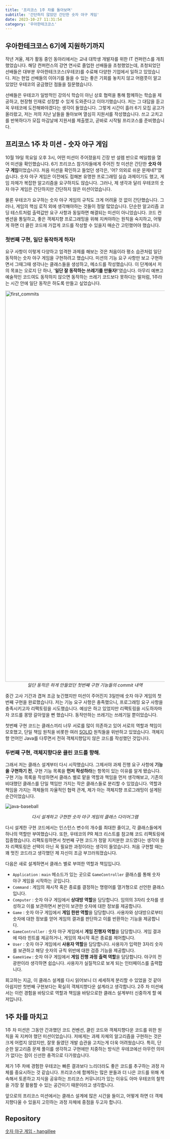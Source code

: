 ```yaml
---
title: '프리코스 1주 차를 돌아보며'
subtitle: '간단하지 않았던 간단한 숫자 야구 게임'
date: 2023-10-27 11:31:54
category: '우아한테크코스'
---
```


## 우아한테크코스 6기에 지원하기까지

작년 겨울, 제가 활동 중인 동아리에서는 교내 대학생 개발자를 위한 IT 컨퍼런스를 개최했었습니다. 해당 컨퍼런스의 강연 연사로 졸업한 선배들을 초청했었는데, 초청되었던 선배들은 대부분 우아한테크코스(우테코)를 수료해 다양한 기업에서 일하고 있었습니다. 저는 현업 선배들의 이야기를 들을 수 있는 좋은 기회를 놓치지 않고 어렴풋이 알고 있었던 우테코의 궁금했던 점들을 질문했습니다.

선배들은 우테코가 일방적인 강의식 학습이 아닌 상호 협력을 통해 함께하는 학습을 제공하고, 현장형 인재로 성장할 수 있게 도와준다고 이야기했습니다. 저는 그 대답을 듣고 꼭 우테코에 도전해봐야겠다는 생각이 들었습니다. 그렇게 시간이 흘러 6기 모집 공고가 올라왔고, 저는 저의 지난 날들을 돌아보며 열심히 지원서를 작성했습니다. 쓰고 고치고를 반복하다가 모집 마감날에 지원서를 제출헸고, 곧바로 시작될 프리코스를 준비했습니다.

## 프리코스 1주 차 미션 - 숫자 야구 게임

10월 19일 목요일 오후 3시, 어떤 미션이 주어졌을지 긴장 반 설렘 반으로 메일함을 열어 미션을 확인했습니다. 6기 프리코스 참가자들에게 주어진 첫 미션은 간단한 **숫자 야구 게임**이었습니다. 처음 미션을 확인하고 들었던 생각은, '어? 의외로 쉬운 문제네?'였습니다. 숫자 야구 게임은 이전에도 접해본 유명한 프로그래밍 실습 과제이기도 했고, 게임 자체가 복잡한 알고리즘을 요구하지도 않습니다. 그러나, 제 생각과 달리 우테코의 숫자 야구 게임은 간단하지만 간단하지 않은 미션이었습니다.

물론 우테코가 요구하는 숫자 야구 게임의 규칙도 크게 어려울 것 없이 간단했습니다. 그러나, 게임의 핵심 로직 외에 생각해야하는 것들이 정말 많았습니다. 단순한 알고리즘 코딩 테스트처럼 출력값만 요구 사항과 동일하면 해결되는 미션이 아니었습니다. 코드 컨벤션을 통일하고, 좋은 객체지향 프로그래밍을 위해 지켜야하는 원칙을 숙지하고, 어떻게 하면 더 클린 코드에 가깝게 코드를 작성할 수 있을지 매순간 고민했어야 했습니다.

### 첫번째 구현, 일단 동작하게 하자!

요구 사항이 이렇게 다양하고 엄격한 과제를 해보는 것은 처음이라 평소 습관처럼 일단 동작하는 숫자 야구 게임을 구현하려고 했습니다. 미션의 기능 요구 사항만 보고 구현하면서 그때그때 생각나는 클래스들을 생성하고, 메소드를 작성했습니다. 이 단계에서 저의 목표는 오로지 단 하나, '**일단 잘 동작하는 쓰레기를 만들자!**'였습니다. 아무리 예쁘고 예술적인 코드여도 동작하지 않으면 동작하는 쓰레기 코드보다 못하다는 말처럼, 1주라는 시간 안에 일단 동작은 하도록 만들고 싶었습니다.

<img width="1235" alt="first_commits" src="https://github.com/hangillee/coderoad.kr/assets/14046092/4cf92b17-3c80-41d9-b481-3eadcfc0d9d2">

<div align="center"><I>일단 동작은 하게 만들었던 첫번째 구현 기능들의 commit 내역</I></div>

중간 고사 기간과 겹쳐 조금 늦긴했지만 미션이 주어진지 3일만에 숫자 야구 게임의 첫번째 구현을 완료했습니다. 저는 기능 요구 사항은 충족했으니, 프로그래밍 요구 사항을 충족시키고자 리팩토링을 시도했습니다. 예상은 하고 있었지만 리팩토링을 시도하자마자 코드를 몽땅 갈아엎을 뻔 했습니다. 동작만하는 쓰레기는 쓰레기일 뿐이었습니다.

첫번째 구현 코드는 클래스끼리 너무 서로를 많이 의존하고 있어 서로의 역할과 책임이 모호했고, 단일 책임 원칙을 비롯한 여러 [SOLID](https://blog.coderoad.kr/solid) 원칙들을 위반하고 있었습니다. 객체지향 언어인 Java를 다루면서 전혀 객체지향답지 않은 코드를 작성했던 것입니다.

### 두번째 구현, 객체지향다운 클린 코드를 향해.

그래서 저는 클래스 설계부터 다시 시작했습니다. 그제서야 과제 진행 요구 사항에 **기능을 구현하기 전**, 구현 기능 목록을 **먼저 작성하라**는 항목이 있는 이유를 알게 됐습니다. 구현 기능 목록을 작성하면서 클래스 별로 맡을 역할과 책임을 먼저 생각해보고, 기존의 비대했던 클래스를 단일 책임만 가지는 작은 클래스들로 분리할 수 있었습니다. 역할과 책임을 가지는 객체들의 자율적인 협력 관계, 제가 아는 객체지향 프로그래밍이 설계된 순간이었습니다.

![java-baseball](https://github.com/hangillee/coderoad.kr/assets/14046092/ddfe5f6a-f852-46d7-a941-196f7234163b)

<div align="center"><I>다시 설계하고 구현한 숫자 야구 게임의 클래스 다이어그램</I></div>

다시 설계한 구현 코드에서는 인스턴스 변수의 개수를 최대한 줄이고, 각 클래스들에게 하나의 역할만 부여했습니다. 또한, 우테코의 PR 체크 리스트를 참고해 코드 리팩토링에 집중했습니다. 리팩토링하면서 첫번째 구현 코드가 정말 지저분한 코드였다는 생각이 들자 리팩토링은 선택이 아닌 꼭 필요한 과정이라는 생각이 들었습니다. 처음 구현할 때는 꽤 멋진 코드라고 생각했던 제 자신이 조금 부끄러워졌습니다.

다음은 새로 설계하면서 클래스 별로 부여한 역할과 책임입니다.

- `Application` : `main` 메소드가 있는 곳으로 `GameController` 클래스를 통해 숫자 야구 게임을 시작하는 곳입니다.
- `Command` : 게임의 재시작 혹은 종료를 결정하는 명령어를 열거형으로 선언한 클래스입니다.
- `Computer` : 숫자 야구 게임에서 **상대방 역할**을 담당합니다. 임의의 3자리 숫자를 생성하고 이를 보관하면서 본인이 보관한 숫자에 대한 정보를 제공합니다.
- `Game` : 숫자 야구 게임에서 **게임 한판 역할**을 담당합니다. 사용자와 상대방으로부터 숫자에 대한 정보를 얻어 게임의 결과를 판단하고 이를 반환하는 기능을 제공합니다.
- `GameController` : 숫자 야구 게임에서 **게임 진행자 역할**을 담당합니다. 게임 결과에 따라 힌트를 제공하거나, 게임의 재시작 혹은 종료를 제어합니다.
- `User` : 숫자 야구 게임에서 **사용자 역할**을 담당합니다. 사용자가 입력한 3자리 숫자를 보관하고 해당 숫자의 규칙 위반에 대한 검증 기능을 제공합니다.
- `GameView` : 숫자 야구 게임에서 **게임 진행 과정 출력 역할**을 담당합니다. 야구의 전광판이라 생각하면 쉽습니다. 사용자가 실질적으로 보게 되는 인터페이스를 출력합니다.

회고하는 지금, 이 클래스 설계를 다시 읽어보니 더 세세하게 분리할 수 있었을 것 같아 아쉽지만 첫번째 구현보다는 확실히 객체지향다운 설계라고 생각합니다. 2주 차 미션에서는 이런 경험을 바탕으로 역할과 책임을 바탕으로한 클래스 설계부터 신중하게 할 예저입니다.

## 1주 차를 마치고

1주 차 미션은 그동안 간과했던 코드 컨벤션, 클린 코드와 객체지향다운 코드를 위한 원칙을 꼭 지켜야 했던 미션이었습니다. 저에게는 과제 자체의 알고리즘을 구현하는 것은 크게 어렵지 않았지만, 잘못 들였던 개발 습관을 고치는게 더욱 어려웠습니다. 특히, 단순한 알고리즘 문제 풀이를 생각하고 구현에만 치중하는 방식은 우테코에선 아무런 의미가 없다는 점이 신선한 충격으로 다가왔습니다.

제가 1주 차에 경험한 우테코는 빠른 결과보다 느리더라도 좋은 코드를 추구하는 과정 자체를 중요시하는 것 같습니다. 프리코스에 함께하는 많은 분들과 더 나은 코드를 위해 계속해서 토론하고 지식을 공유하는 프리코스 커뮤니티가 있는 이유도 아마 우테코의 철학을 가장 잘 활용할 수 있는 공간이기 때문이라고 생각합니다.

앞으로의 프리코스 미션에서는 클래스 설계에 많은 시간을 들이고, 어떻게 하면 더 객체지향다울 수 있을지 고민하는 과정 자체에 중점을 두고자 합니다.

## Repository

[숫자 야구 게임 - hangillee](https://github.com/hangillee/java-baseball-6/tree/hangillee)
